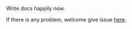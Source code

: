 Write docs happily now.

If there is any problem, welcome give issue [here](https://github.com/MuYunyun/create-react-doc/issues).
